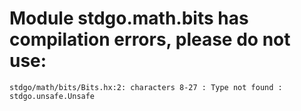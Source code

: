# Module stdgo.math.bits has compilation errors, please do not use:
```
stdgo/math/bits/Bits.hx:2: characters 8-27 : Type not found : stdgo.unsafe.Unsafe

```

